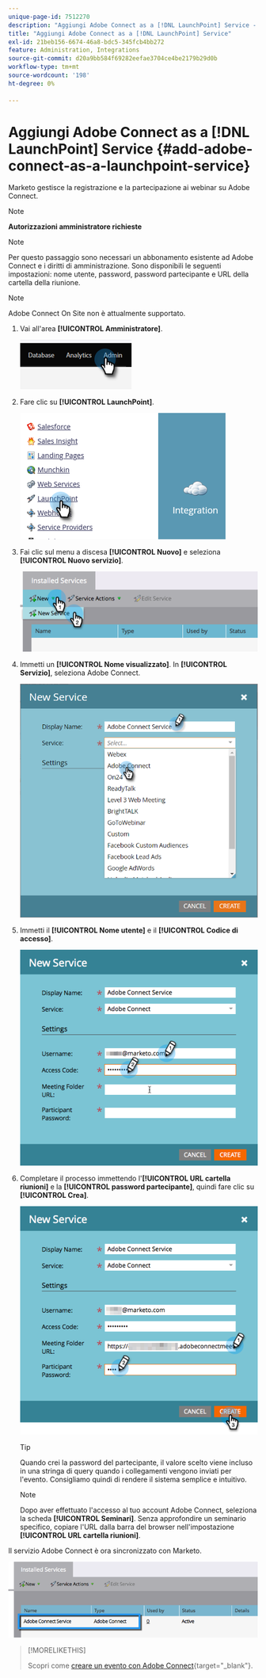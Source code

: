 ```yaml
---
unique-page-id: 7512270
description: "Aggiungi Adobe Connect as a [!DNL LaunchPoint] Service - Documentazione Marketo - Documentazione del prodotto"
title: "Aggiungi Adobe Connect as a [!DNL LaunchPoint] Service"
exl-id: 21beb156-6674-46a8-bdc5-345fcb4bb272
feature: Administration, Integrations
source-git-commit: d20a9bb584f69282eefae3704ce4be2179b29d0b
workflow-type: tm+mt
source-wordcount: '198'
ht-degree: 0%

---
```


# Aggiungi Adobe Connect as a [!DNL LaunchPoint] Service {#add-adobe-connect-as-a-launchpoint-service}

Marketo gestisce la registrazione e la partecipazione ai webinar su Adobe Connect.

>[!NOTE]
>
>**Autorizzazioni amministratore richieste**

>[!NOTE]
>
>Per questo passaggio sono necessari un abbonamento esistente ad Adobe Connect e i diritti di amministrazione. Sono disponibili le seguenti impostazioni: nome utente, password, password partecipante e URL della cartella della riunione.

>[!NOTE]
>
>Adobe Connect On Site non è attualmente supportato.

1. Vai all&#39;area **[!UICONTROL Amministratore]**.

   ![](assets/add-adobe-connect-as-a-launchpoint-service-1.png)

1. Fare clic su **[!UICONTROL LaunchPoint]**.

   ![](assets/add-adobe-connect-as-a-launchpoint-service-2.png)

1. Fai clic sul menu a discesa **[!UICONTROL Nuovo]** e seleziona **[!UICONTROL Nuovo servizio]**.

   ![](assets/add-adobe-connect-as-a-launchpoint-service-3.png)

1. Immetti un **[!UICONTROL Nome visualizzato]**. In **[!UICONTROL Servizio]**, seleziona Adobe Connect.

   ![](assets/add-adobe-connect-as-a-launchpoint-service-4.png)

1. Immetti il **[!UICONTROL Nome utente]** e il **[!UICONTROL Codice di accesso]**.

   ![](assets/add-adobe-connect-as-a-launchpoint-service-5.png)

1. Completare il processo immettendo l&#39;**[!UICONTROL URL cartella riunioni]** e la **[!UICONTROL password partecipante]**, quindi fare clic su **[!UICONTROL Crea]**.

   ![](assets/add-adobe-connect-as-a-launchpoint-service-6.png)

   >[!TIP]
   >
   >Quando crei la password del partecipante, il valore scelto viene incluso in una stringa di query quando i collegamenti vengono inviati per l&#39;evento. Consigliamo quindi di rendere il sistema semplice e intuitivo.

   >[!NOTE]
   >
   >Dopo aver effettuato l&#39;accesso al tuo account Adobe Connect, seleziona la scheda **[!UICONTROL Seminari]**. Senza approfondire un seminario specifico, copiare l&#39;URL dalla barra del browser nell&#39;impostazione **[!UICONTROL URL cartella riunioni]**.

Il servizio Adobe Connect è ora sincronizzato con Marketo.

![](assets/add-adobe-connect-as-a-launchpoint-service-7.png)

>[!MORELIKETHIS]
>
>Scopri come [creare un evento con Adobe Connect](/help/marketo/product-docs/demand-generation/events/create-an-event/create-an-event-with-adobe-connect.md){target="_blank"}.
